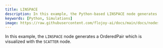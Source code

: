 ```yaml
---
title: LINSPACE
description: In this example, the Python-based LINSPACE node generates an OrderedPair, which is visualized with the SCATTER node.
keywords: [Python, Simulations]
image: https://raw.githubusercontent.com/flojoy-ai/docs/main/docs/nodes/GENERATORS/SIMULATIONS/LINSPACE/examples/EX1/output.jpeg
---
```


In this example, the `LINSPACE` node generates a OrderedPair which is visualized with the `SCATTER` node.
